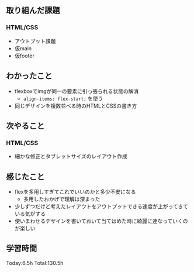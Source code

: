 ## 取り組んだ課題
### HTML/CSS
- アウトプット課題
- 仮main
- 仮footer
## わかったこと
- flexboxでimgが同一の要素に引っ張られる状態の解消
    - `align-items: flex-start;` を使う
- 同じデザインを複数並べる時のHTMLとCSSの書き方
## 次やること
### HTML/CSS
- 細かな修正とタブレットサイズのレイアウト作成
## 感じたこと
- flexを多用しすぎてこれでいいのかと多少不安になる
    - 多用したおかげで理解は深まった
- 少しずつだけど考えたレイアウトをアウトプットできる速度が上がってきている気がする
- 使いまわせるデザインを書いておいて当てはめた時に綺麗に連なっていくのが楽しい
## 学習時間
Today:6.5h Total:130.5h
